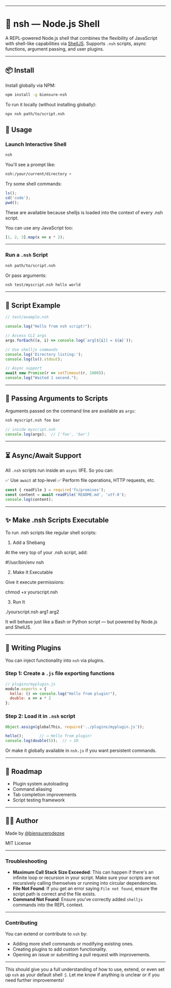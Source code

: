 
---

# 🐚 nsh — Node.js Shell

A REPL-powered Node.js shell that combines the flexibility of JavaScript with shell-like capabilities via [ShellJS](https://github.com/shelljs/shelljs). Supports `.nsh` scripts, async functions, argument passing, and user plugins.

---

## 📦 Install

Install globally via NPM:

```bash
npm install -g biensure-nsh
```

To run it locally (without installing globally):

```bash
npx nsh path/to/script.nsh
```

## 🚀 Usage

### Launch Interactive Shell

```bash
nsh
```

You'll see a prompt like:

```bash
nsh:/your/current/directory >
```

Try some shell commands:

```js
ls();
cd('code');
pwd();
```

These are available because shelljs is loaded into the context of every .nsh script.

You can use any JavaScript too:

```js
[1, 2, 3].map(x => x * 2);
```

---

### Run a `.nsh` Script

```bash
nsh path/to/script.nsh
```

Or pass arguments:

```bash
nsh test/myscript.nsh hello world
```

---

## 📁 Script Example

```js
// test/example.nsh

console.log("Hello from nsh script!");

// Access CLI args
args.forEach((a, i) => console.log(`arg[${i}] = ${a}`));

// Use shelljs commands
console.log('Directory listing:');
console.log(ls().stdout);

// Async support
await new Promise(r => setTimeout(r, 1000));
console.log("Waited 1 second.");
```

---

## 🧠 Passing Arguments to Scripts

Arguments passed on the command line are available as `args`:

```bash
nsh myscript.nsh foo bar
```

```js
// inside myscript.nsh
console.log(args);  // ['foo', 'bar']
```

---

## ⏳ Async/Await Support

All `.nsh` scripts run inside an `async` IIFE. So you can:

✅ Use `await` at top-level
✅ Perform file operations, HTTP requests, etc.

```js
const { readFile } = require('fs/promises');
const content = await readFile('README.md', 'utf-8');
console.log(content);
```

---

## ✨ Make .nsh Scripts Executable

To run .nsh scripts like regular shell scripts:
1. Add a Shebang

At the very top of your .nsh script, add:

#!/usr/bin/env nsh

2. Make It Executable

Give it execute permissions:

chmod +x yourscript.nsh

3. Run It

./yourscript.nsh arg1 arg2

It will behave just like a Bash or Python script — but powered by Node.js and ShellJS.

---

## 🔌 Writing Plugins

You can inject functionality into `nsh` via plugins.

### Step 1: Create a `.js` file exporting functions

```js
// plugins/myplugin.js
module.exports = {
  hello: () => console.log("Hello from plugin!"),
  double: x => x * 2
};
```

### Step 2: Load it in `.nsh` script

```js
Object.assign(globalThis, require('../plugins/myplugin.js'));

hello();       // → Hello from plugin!
console.log(double(5));  // → 10
```

Or make it globally available in `nsh.js` if you want persistent commands.

---

## 📝 Roadmap

* Plugin system autoloading
* Command aliasing
* Tab completion improvements
* Script testing framework

---

## 🧑‍💻 Author

Made by [@biensurerodezee](https://github.com/biensurerodezee)

MIT License

---

### Troubleshooting

* **Maximum Call Stack Size Exceeded**: This can happen if there's an infinite loop or recursion in your script. Make sure your scripts are not recursively calling themselves or running into circular dependencies.
* **File Not Found**: If you get an error saying `File not found`, ensure the script path is correct and the file exists.
* **Command Not Found**: Ensure you’ve correctly added `shelljs` commands into the REPL context.

---

### Contributing

You can extend or contribute to `nsh` by:

* Adding more shell commands or modifying existing ones.
* Creating plugins to add custom functionality.
* Opening an issue or submitting a pull request with improvements.

---

This should give you a full understanding of how to use, extend, or even set up `nsh` as your default shell :). Let me know if anything is unclear or if you need further improvements!
